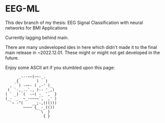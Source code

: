 # EEG-ML
This  dev branch of my thesis: 
EEG Signal Classification with neural networks for BMI Applications

Currently lagging behind main.

There are many undeveloped ides in here which didn't made it to the final main release in ~2022.12.01. These might or might not get developed in the future.

Enjoy some ASCII art if you stumbled upon this page:

```
      _---~~(~~-_.
    _{        )   )
  ,   ) -~~- ( ,-' )_
 (  `-,_..`., )-- '_,)
( ` _)  (  -~( -_ `,  }
(_-  _  ~_-~~~~`,  ,' )
  `~ -^(    __;-,((()))
        ~~~~ {_ -_(())
               `\  }
                 { }
```
